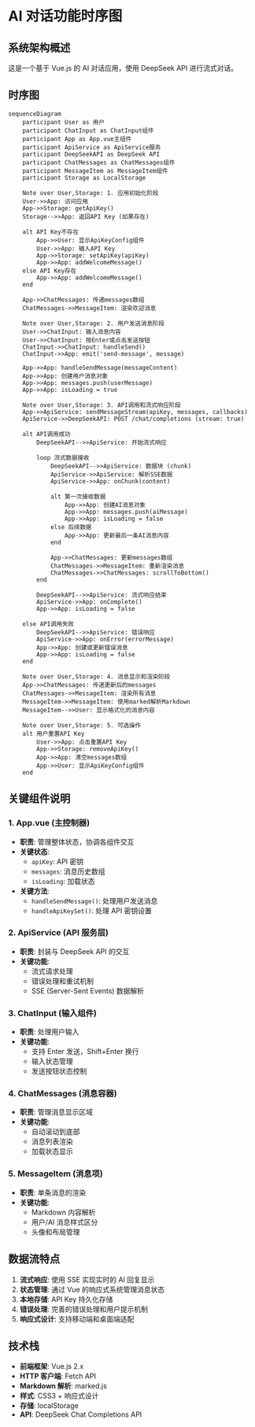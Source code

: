 # AI 对话功能时序图

## 系统架构概述

这是一个基于 Vue.js 的 AI 对话应用，使用 DeepSeek API 进行流式对话。

## 时序图

```mermaid
sequenceDiagram
    participant User as 用户
    participant ChatInput as ChatInput组件
    participant App as App.vue主组件
    participant ApiService as ApiService服务
    participant DeepSeekAPI as DeepSeek API
    participant ChatMessages as ChatMessages组件
    participant MessageItem as MessageItem组件
    participant Storage as LocalStorage

    Note over User,Storage: 1. 应用初始化阶段
    User->>App: 访问应用
    App->>Storage: getApiKey()
    Storage-->>App: 返回API Key (如果存在)

    alt API Key不存在
        App->>User: 显示ApiKeyConfig组件
        User->>App: 输入API Key
        App->>Storage: setApiKey(apiKey)
        App->>App: addWelcomeMessage()
    else API Key存在
        App->>App: addWelcomeMessage()
    end

    App->>ChatMessages: 传递messages数组
    ChatMessages->>MessageItem: 渲染欢迎消息

    Note over User,Storage: 2. 用户发送消息阶段
    User->>ChatInput: 输入消息内容
    User->>ChatInput: 按Enter或点击发送按钮
    ChatInput->>ChatInput: handleSend()
    ChatInput->>App: emit('send-message', message)

    App->>App: handleSendMessage(messageContent)
    App->>App: 创建用户消息对象
    App->>App: messages.push(userMessage)
    App->>App: isLoading = true

    Note over User,Storage: 3. API调用和流式响应阶段
    App->>ApiService: sendMessageStream(apiKey, messages, callbacks)
    ApiService->>DeepSeekAPI: POST /chat/completions (stream: true)

    alt API调用成功
        DeepSeekAPI-->>ApiService: 开始流式响应

        loop 流式数据接收
            DeepSeekAPI-->>ApiService: 数据块 (chunk)
            ApiService->>ApiService: 解析SSE数据
            ApiService->>App: onChunk(content)

            alt 第一次接收数据
                App->>App: 创建AI消息对象
                App->>App: messages.push(aiMessage)
                App->>App: isLoading = false
            else 后续数据
                App->>App: 更新最后一条AI消息内容
            end

            App->>ChatMessages: 更新messages数组
            ChatMessages->>MessageItem: 重新渲染消息
            ChatMessages->>ChatMessages: scrollToBottom()
        end

        DeepSeekAPI-->>ApiService: 流式响应结束
        ApiService->>App: onComplete()
        App->>App: isLoading = false

    else API调用失败
        DeepSeekAPI-->>ApiService: 错误响应
        ApiService->>App: onError(errorMessage)
        App->>App: 创建或更新错误消息
        App->>App: isLoading = false
    end

    Note over User,Storage: 4. 消息显示和渲染阶段
    App->>ChatMessages: 传递更新后的messages
    ChatMessages->>MessageItem: 渲染所有消息
    MessageItem->>MessageItem: 使用marked解析Markdown
    MessageItem-->>User: 显示格式化的消息内容

    Note over User,Storage: 5. 可选操作
    alt 用户重置API Key
        User->>App: 点击重置API Key
        App->>Storage: removeApiKey()
        App->>App: 清空messages数组
        App->>User: 显示ApiKeyConfig组件
    end
```

## 关键组件说明

### 1. App.vue (主控制器)

- **职责**: 管理整体状态，协调各组件交互
- **关键状态**:
  - `apiKey`: API 密钥
  - `messages`: 消息历史数组
  - `isLoading`: 加载状态
- **关键方法**:
  - `handleSendMessage()`: 处理用户发送消息
  - `handleApiKeySet()`: 处理 API 密钥设置

### 2. ApiService (API 服务层)

- **职责**: 封装与 DeepSeek API 的交互
- **关键功能**:
  - 流式请求处理
  - 错误处理和重试机制
  - SSE (Server-Sent Events) 数据解析

### 3. ChatInput (输入组件)

- **职责**: 处理用户输入
- **关键功能**:
  - 支持 Enter 发送，Shift+Enter 换行
  - 输入状态管理
  - 发送按钮状态控制

### 4. ChatMessages (消息容器)

- **职责**: 管理消息显示区域
- **关键功能**:
  - 自动滚动到底部
  - 消息列表渲染
  - 加载状态显示

### 5. MessageItem (消息项)

- **职责**: 单条消息的渲染
- **关键功能**:
  - Markdown 内容解析
  - 用户/AI 消息样式区分
  - 头像和布局管理

## 数据流特点

1. **流式响应**: 使用 SSE 实现实时的 AI 回复显示
2. **状态管理**: 通过 Vue 的响应式系统管理消息状态
3. **本地存储**: API Key 持久化存储
4. **错误处理**: 完善的错误处理和用户提示机制
5. **响应式设计**: 支持移动端和桌面端适配

## 技术栈

- **前端框架**: Vue.js 2.x
- **HTTP 客户端**: Fetch API
- **Markdown 解析**: marked.js
- **样式**: CSS3 + 响应式设计
- **存储**: localStorage
- **API**: DeepSeek Chat Completions API
